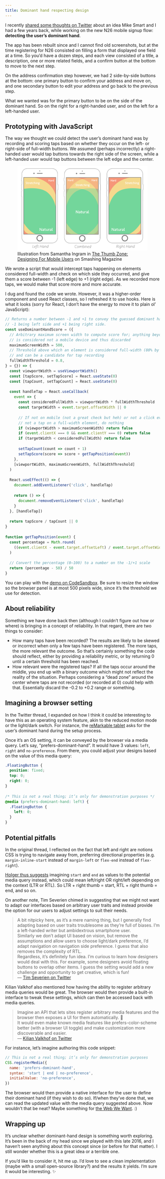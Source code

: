 ```yaml
---
title: Dominant hand respecting design
---
```


I recently [shared some thoughts on Twitter](https://twitter.com/KittyGiraudel/status/1569953249742016512?s=20&t=NhvxVDUHQ6lJW__sVXoPeA) about an idea Mike Smart and I had a few years back, while working on the new N26 mobile signup flow: **detecting the user’s dominant hand**.

The app has been rebuilt since and I cannot find old screenshots, but at the time registering for N26 consisted on filling a form that displayed one field at a time. So you’d have a dozen steps, and each view consisted of a title, a description, one or more related fields, and a confirm button at the bottom to move to the next step.

On the address confirmation step however, we had 2 side-by-side buttons at the bottom: one primary button to confirm your address and move on, and one secondary button to edit your address and go back to the previous step.

What we wanted was for the primary button to be on the side of the dominant hand. So on the right for a right-handed user, and on the left for a left-handed user.

## Prototyping with JavaScript

The way we thought we could detect the user’s dominant hand was by recording and scoring taps based on whether they occur on the left- or right-side of full-width buttons. We assumed (perhaps incorrectly) a right-handed user would tap buttons towards the right side of the screen, while a left-handed user would tap buttons between the left edge and the center.

<figure class="figure">
<img src="/assets/images/dominant-hand-respecting-design/thumb-zone-mapping-opt.png" alt="An illustration of the reachable areas of a mobile screen with the thumb for the left hand, both hands, and the right hand" />
<figcaption>
Illustration from Samantha Ingram in <a href="https://www.smashingmagazine.com/2016/09/the-thumb-zone-designing-for-mobile-users/">The Thumb Zone: Designing For Mobile Users</a> on Smashing Magazine
</figcaption>
</figure>

We wrote a script that would intercept taps happening on elements considered full-width and check on which side they occurred, and give them a score between -1 (left edge) to +1 (right edge). As we recorded more taps, we would make that score more and more accurate.

I dug and found the code we wrote. However, it was a higher-order component and used React classes, so I refreshed it to use hooks. Here is what it looks (sorry for React, I don’t have the energy to move it to plain ol’ JavaScript):

```js
// Returns a number between -1 and +1 to convey the guessed dominant hand, with
// -1 being left side and +1 being right side.
const useDominantHandScore = ({
  // Arbitrary maximum screen width to compute score for; anything beyond that
  // is considered not a mobile device and thus discarded
  maximumScreenWidth = 500,
  // Threshold above which an element is considered full-width (80% by default)
  // and can be a candidate for tap recording
  fullWidthThreshold = 0.8,
} = {}) => {
  const viewportWidth = useViewportWidth()
  const [tapScore, setTapScore] = React.useState(0)
  const [tapCount, setTapCount] = React.useState(0)

  const handleTap = React.useCallback(
    event => {
      const consideredFullWidth = viewportWidth * fullWidthThreshold
      const targetWidth = event.target.offsetWidth || 0

      // If not on mobile (not a great check but heh) or not a click event or
      // not a tap on a full-width element, do nothing
      if (viewportWidth > maximumScreenWidth) return false
      if (event.clientX === 0 && event.clientY === 0) return false
      if (targetWidth < consideredFullWidth) return false

      setTapCount(count => count + 1)
      setTapScore(score => score + getTapPosition(event))
    },
    [viewportWidth, maximumScreenWidth, fullWidthThreshold]
  )

  React.useEffect(() => {
    document.addEventListener('click', handleTap)

    return () => {
      document.removeEventListener('click', handleTap)
    }
  }, [handleTap])

  return tapScore / tapCount || 0
}

function getTapPosition(event) {
  const percentage = Math.round(
    ((event.clientX - event.target.offsetLeft) / event.target.offsetWidth) * 100
  )

  // Convert the percentage (0–100) to a number on the -1/+1 scale
  return (percentage - 50) / 50
}
```

You can play with the [demo on CodeSandbox](https://codesandbox.io/s/dominant-hand-detector-xkuxx3). Be sure to resize the window so the browser panel is at most 500 pixels wide, since it’s the threshold we use for detection.

## About reliability

Something we have done back then (although I couldn’t figure out how or where) is bringing in a concept of reliability. In that regard, there are two things to consider:

- How many taps have been recorded? The results are likely to be skewed or incorrect when only a few taps have been registered. The more taps, the more relevant the outcome. So that’s certainly something the code should reflect, either by providing a reliability metric, or by returning 0 until a certain threshold has been reached.
- How relevant were the registered taps? If all the taps occur around the middle, you end up with a binary outcome which might not reflect the reality of the situation. Perhaps considering a “dead zone” around the center where taps are not recorded (or recorded at 0) could help with that. Essentially discard the -0.2 to +0.2 range or something.

## Imagining a browser setting

In the Twitter thread, I expanded on how I think it could be interesting to have this as an operating system feature, akin to the reduced motion mode or the light/dark switch. For instance, the [reMarkable tablet](<https://en.wikipedia.org/wiki/Remarkable_(tablet)>) asks for the user’s dominant hand during the setup process.

Once it’s an OS setting, it can be conveyed by the browser via a media query. Let’s say, “prefers-dominant-hand”. It would have 3 values: `left`, `right` and `no-preference`. From there, you could adjust your designs based on the value of this media query:

```css
.FloatingButton {
  position: fixed;
  top: 0;
  right: 0;
}

/* This is not a real thing; it’s only for demonstration purposes */
@media (prefers-dominant-hand: left) {
  .FloatingButton {
    left: 0;
  }
}
```

## Potential pitfalls

In the original thread, I reflected on the fact that left and right are notions CSS is trying to navigate away from, preferring directional properties (e.g. `margin-inline-start` instead of `margin-left` or `flex-end` instead of `flex-right`).

[Holger thus suggests](https://twitter.com/holger1411/status/1569957895449751553?s=20&t=NhvxVDUHQ6lJW__sVXoPeA) imagining `start` and `end` as values to the potential media query instead, which could mean left/right OR right/left depending on the context (LTR or RTL). So LTR + right thumb = start, RTL + right thumb = end, and so on.

On another note, Tim Severien chimed in suggesting that we might not want to adapt our interfaces based on arbitrary user traits and instead provide the option for our users to adjust settings to suit their needs.

> A bit nitpicky here, as it’s a mere naming thing, but I generally find adapting based on user traits troublesome as they’re full of biases. I’m a left-handed writer but ambidextrous smartphone user.  
> Similarly we don’t adapt UI based on vision, but remove the assumptions and allow users to choose light/dark preference, I’d adapt navigation on navigation side preference. I guess that also removes the complexity of RTL.  
> Regardless, it’s definitely fun idea. I’m curious to learn how designers would deal with this. For example, some designers avoid floating buttons to overlap other items. I guess the setting would add a new challenge and opportunity to get creative, which is fun!  
> — [Tim Severien on Twitter](https://twitter.com/TimSeverien/status/1569957851833208832?s=20&t=NhvxVDUHQ6lJW__sVXoPeA)

Kilian Valkhof also mentioned how having the ability to register arbitrary media queries would be great. The browser would then provide a built-in interface to tweak these settings, which can then be accessed back with media queries.

> Imagine an API that lets sites register arbitrary media features and the browser then exposes a UI for them automatically. 🤩  
> It would even make known media features like prefers-color-scheme better (with a browser UI toggle) and make customization more discoverable and easier.  
> — [Kilian Valkhof on Twitter](https://twitter.com/kilianvalkhof/status/1569955314698522624?s=20&t=NhvxVDUHQ6lJW__sVXoPeA)

For instance, let’s imagine authoring this code snippet:

```js
// This is not a real thing; it’s only for demonstration purposes
CSS.registerMedia({
  name: 'prefers-dominant-hand',
  syntax: 'start | end | no-preference',
  initialValue: 'no-preference',
})
```

The browser would then provide a native interface for the user to define their dominant hand (if they wish to do so). If/when they’ve done that, we can read the updated value with the media query suggested above. Now wouldn’t that be neat? Maybe something for [the Web We Want](https://webwewant.fyi/). :)

## Wrapping up

It’s unclear whether dominant-hand design is something worth exploring. It’s been in the back of my head since we played with this late 2016, and I haven’t seen anything about this concept since (or before for that matter). I still wonder whether this is a great idea or a terrible one.

If you’d like to consider it, hit me up. I’d love to see a clean implementation (maybe with a small open-source library?) and the results it yields. I’m sure it would be interesting. ✨
